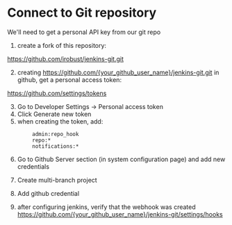 # Connect to Git repository
We'll need to get a personal API key from our git repo
1. create a fork of this repository:

https://github.com/irobust/jenkins-git.git

2. creating
https://github.com/{your_github_user_name}/jenkins-git.git
in github, get a personal access token:

https://github.com/settings/tokens

3. Go to Developer Settings -> Personal access token
4. Click Generate new token
5. when creating the token, add:
```
        admin:repo_hook
        repo:*
        notifications:*
```

6. Go to Github Server section (in system configuration page) and add new credentials

7. Create multi-branch project
8. Add github credential 

9. after configuring jenkins, verify that the webhook was created
https://github.com/{your_github_user_name}/jenkins-git/settings/hooks


